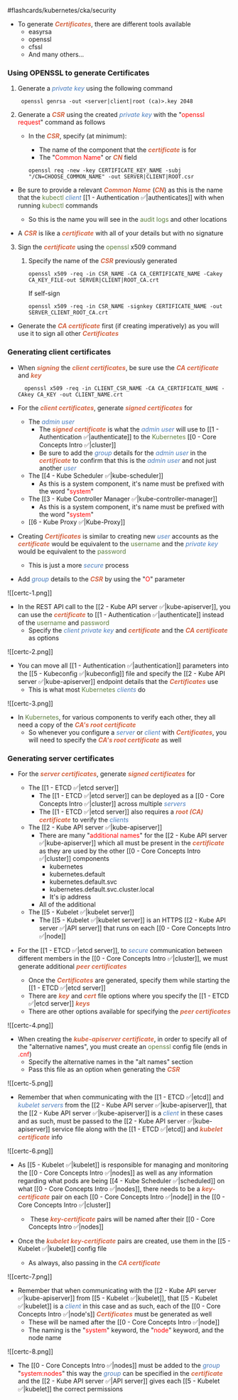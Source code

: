 #flashcards/kubernetes/cka/security

- To generate <b><i><span style="color:#d46644">Certificates</span></i></b>, there are different tools available
	- easyrsa
	- openssl
	- cfssl
	- And many others…

### Using OPENSSL to generate Certificates

1. Generate a <i><span style="color:#477bbe">private key</span></i> using the following command

		openssl genrsa -out <server|client|root (ca)>.key 2048

2. Generate a <b><i><span style="color:#d46644">CSR</span></i></b> using the created <i><span style="color:#477bbe">private key</span></i> with the "<span style="color:red">openssl request</span>" command as follows
	- In the <b><i><span style="color:#d46644">CSR</span></i></b>, specify (at minimum):
		- The name of the component that the <b><i><span style="color:#d46644">certificate</span></i></b> is for
		- The "<span style="color:red">Common Name</span>" or <b><i><span style="color:#d46644">CN</span></i></b> field

		`openssl req -new -key CERTIFICATE_KEY_NAME -subj "/CN=CHOOSE_COMMON_NAME" -out SERVER|CLIENT|ROOT.csr`

- Be sure to provide a relevant <b><i><span style="color:#d46644">Common Name</span></i></b> (<b><i><span style="color:#d46644">CN</span></i></b>) as this is the name that the <span style="color:#5c7e3e">kubectl</span> <i><span style="color:#477bbe">client</span></i> [[1 - Authentication ✅|authenticates]] with when running <span style="color:#5c7e3e">kubectl</span> commands
	- So this is the name you will see in the <span style="color:#5c7e3e">audit logs</span> and other locations

- A <b><i><span style="color:#d46644">CSR</span></i></b> is like a <b><i><span style="color:#d46644">certificate</span></i></b> with all of your details but with no signature

3. Sign the <b><i><span style="color:#d46644">certificate</span></i></b> using the <span style="color:#5c7e3e">openssl</span> x509 command
	1. Specify the name of the <b><i><span style="color:#d46644">CSR</span></i></b> previously generated

		`openssl x509 -req -in CSR_NAME -CA CA_CERTIFICATE_NAME -Cakey CA_KEY_FILE-out SERVER|CLIENT|ROOT_CA.crt`

		If self-sign

		`openssl x509 -req -in CSR_NAME -signkey CERTIFICATE_NAME -out SERVER_CLIENT_ROOT_CA.crt`

- Generate the <b><i><span style="color:#d46644">CA certificate</span></i></b> first (if creating imperatively) as you will use it to sign all other <b><i><span style="color:#d46644">Certificates</span></i></b>

### Generating client certificates

- When <b><i><span style="color:#d46644">signing</span></i></b> the <b><i><span style="color:#d46644">client certificates</span></i></b>, be sure use the <b><i><span style="color:#d46644">CA certificate</span></i></b> and <b><i><span style="color:#d46644">key</span></i></b>

		openssl x509 -req -in CLIENT_CSR_NAME -CA CA_CERTIFICATE_NAME -CAkey CA_KEY -out CLIENT_NAME.crt

- For the <b><i><span style="color:#d46644">client certificates</span></i></b>, generate <b><i><span style="color:#d46644">signed certificates</span></i></b> for
	- The <i><span style="color:#477bbe">admin user</span></i>
		- The <b><i><span style="color:#d46644">signed certificate</span></i></b> is what the <i><span style="color:#477bbe">admin user</span></i> will use to [[1 - Authentication ✅|authenticate]] to the <span style="color:#5c7e3e">Kubernetes</span> [[0 - Core Concepts Intro ✅|cluster]]
		- Be sure to add the <i><span style="color:#477bbe">group</span></i> details for the <i><span style="color:#477bbe">admin user</span></i> in the <b><i><span style="color:#d46644">certificate</span></i></b> to confirm that this is the <i><span style="color:#477bbe">admin user</span></i> and not just another <i><span style="color:#477bbe">user</span></i>
	- The [[4 - Kube Scheduler ✅|kube-scheduler]]
		- As this is a system component, it's name must be prefixed with the word "<span style="color:red">system</span>"
	- The [[3 - Kube Controller Manager ✅|kube-controller-manager]]
		- As this is a system component, it's name must be prefixed with the word "<span style="color:red">system</span>"
	- [[6 - Kube Proxy ✅|Kube-Proxy]]

- Creating <b><i><span style="color:#d46644">Certificates</span></i></b> is similar to creating new <i><span style="color:#477bbe">user</span></i> accounts as the <b><i><span style="color:#d46644">certificate</span></i></b> would be equivalent to the <span style="color:#5c7e3e">username</span> and the <i><span style="color:#477bbe">private key</span></i> would be equivalent to the <span style="color:#5c7e3e">password</span>
	- This is just a more <i><span style="color:#477bbe">secure</span></i> process

- Add <i><span style="color:#477bbe">group</span></i> details to the <b><i><span style="color:#d46644">CSR</span></i></b> by using the "<span style="color:red">O</span>" parameter

![[certc-1.png]]

- In the REST API call to the [[2 - Kube API server ✅|kube-apiserver]], you can use the <b><i><span style="color:#d46644">certificate</span></i></b> to [[1 - Authentication ✅|authenticate]] instead of the <span style="color:#5c7e3e">username</span> and <span style="color:#5c7e3e">password</span>
	- Specify the <i><span style="color:#477bbe">client private key</span></i> and <b><i><span style="color:#d46644">certificate</span></i></b> and the <b><i><span style="color:#d46644">CA certificate</span></i></b> as options

![[certc-2.png]]

- You can move all [[1 - Authentication ✅|authentication]] parameters into the [[5 - Kubeconfig ✅|kubeconfig]] file and specify the [[2 - Kube API server ✅|kube-apiserver]] endpoint details that the <b><i><span style="color:#d46644">Certificates</span></i></b> use
	- This is what most <span style="color:#5c7e3e">Kubernetes</span> <i><span style="color:#477bbe">clients</span></i> do

![[certc-3.png]]

- In <span style="color:#5c7e3e">Kubernetes</span>, for various components to verify each other, they all need a copy of the <b><i><span style="color:#d46644">CA's root certificate</span></i></b>
	- So whenever you configure a <i><span style="color:#477bbe">server</span></i> or <i><span style="color:#477bbe">client</span></i> with <b><i><span style="color:#d46644">Certificates</span></i></b>, you will need to specify the <b><i><span style="color:#d46644">CA's root certificate</span></i></b> as well

### Generating server certificates

- For the <b><i><span style="color:#d46644">server certificates</span></i></b>, generate <b><i><span style="color:#d46644">signed certificates</span></i></b> for
	- The [[1 - ETCD ✅|etcd server]]
		- The [[1 - ETCD ✅|etcd server]] can be deployed as a [[0 - Core Concepts Intro ✅|cluster]] across multiple <i><span style="color:#477bbe">servers</span></i>
		- The [[1 - ETCD ✅|etcd server]] also requires a <b><i><span style="color:#d46644">root (CA) certificate</span></i></b> to verify the <i><span style="color:#477bbe">clients</span></i>
	- The [[2 - Kube API server ✅|kube-apiserver]]
		- There are many "<span style="color:red">additional names</span>" for the [[2 - Kube API server ✅|kube-apiserver]] which all must be present in the <b><i><span style="color:#d46644">certificate</span></i></b> as they are used by the other [[0 - Core Concepts Intro ✅|cluster]] components
			- kubernetes
			- kubernetes.default
			- kubernetes.default.svc
			- kubernetes.default.svc.cluster.local
			- It's ip address
		- All of the additional
	- The [[5 - Kubelet ✅|kubelet server]]
		- The [[5 - Kubelet ✅|kubelet server]] is an HTTPS [[2 - Kube API server ✅|API server]] that runs on each [[0 - Core Concepts Intro ✅|node]]

- For the [[1 - ETCD ✅|etcd server]], to <i><span style="color:#477bbe">secure</span></i> communication between different members in the [[0 - Core Concepts Intro ✅|cluster]], we must generate additional <b><i><span style="color:#d46644">peer certificates</span></i></b>
	- Once the <b><i><span style="color:#d46644">Certificates</span></i></b> are generated, specify them while starting the [[1 - ETCD ✅|etcd server]]
	- There are <b><i><span style="color:#d46644">key</span></i></b> and <b><i><span style="color:#d46644">cert</span></i></b> file options where you specify the [[1 - ETCD ✅|etcd server]] <b><i><span style="color:#d46644">keys</span></i></b>
	- There are other options available for specifying the <b><i><span style="color:#d46644">peer certificates</span></i></b>

![[certc-4.png]]

- When creating the <b><i><span style="color:#d46644">kube-apiserver certificate</span></i></b>, in order to specify all of the "alternative names", you must create an <span style="color:#5c7e3e">openssl</span> config file (ends in <span style="color:red">.cnf</span>)
	- Specify the alternative names in the "alt names" section
	- Pass this file as an option when generating the <b><i><span style="color:#d46644">CSR</span></i></b>

![[certc-5.png]]

- Remember that when communicating with the [[1 - ETCD ✅|etcd]] and <i><span style="color:#477bbe">kubelet servers</span></i> from the [[2 - Kube API server ✅|kube-apiserver]], that the [[2 - Kube API server ✅|kube-apiserver]] is a <i><span style="color:#477bbe">client</span></i> in these cases and as such, must be passed to the [[2 - Kube API server ✅|kube-apiserver]] service file along with the [[1 - ETCD ✅|etcd]] and <b><i><span style="color:#d46644">kubelet certificate</span></i></b> info

![[certc-6.png]]

- As [[5 - Kubelet ✅|kubelet]] is responsible for managing and monitoring the [[0 - Core Concepts Intro ✅|nodes]] as well as any information regarding what pods are being [[4 - Kube Scheduler ✅|scheduled]] on what [[0 - Core Concepts Intro ✅|nodes]], there needs to be a <b><i><span style="color:#d46644">key-certificate</span></i></b> pair on each [[0 - Core Concepts Intro ✅|node]] in the [[0 - Core Concepts Intro ✅|cluster]]
	-  These <b><i><span style="color:#d46644">key-certificate</span></i></b> pairs will be named after their [[0 - Core Concepts Intro ✅|nodes]]

- Once the <b><i><span style="color:#d46644">kubelet key-certificate</span></i></b> pairs are created, use them in the [[5 - Kubelet ✅|kubelet]] config file
	- As always, also passing in the <b><i><span style="color:#d46644">CA certificate</span></i></b>

![[certc-7.png]]

- Remember that when communicating with the [[2 - Kube API server ✅|kube-apiserver]] from [[5 - Kubelet ✅|kubelet]], that [[5 - Kubelet ✅|kubelet]] is a <i><span style="color:#477bbe">client</span></i> in this case and as such, each of the [[0 - Core Concepts Intro ✅|node's]] <b><i><span style="color:#d46644">Certificates</span></i></b> must be generated as well
	- These will be named after the [[0 - Core Concepts Intro ✅|node]]
	- The naming is the "<span style="color:red">system</span>" keyword, the "<span style="color:red">node</span>" keyword, and the node name

![[certc-8.png]]

- The [[0 - Core Concepts Intro ✅|nodes]] must be added to the <i><span style="color:#477bbe">group</span></i> "<span style="color:red">system:nodes</span>" this way the <i><span style="color:#477bbe">group</span></i> can be specified in the <b><i><span style="color:#d46644">certificate</span></i></b> and the [[2 - Kube API server ✅|API server]] gives each [[5 - Kubelet ✅|kubelet]] the correct permissions